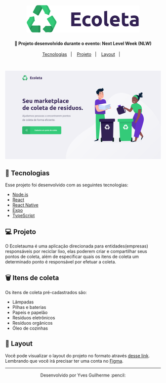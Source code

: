 <h1 align="center">
    <img alt="ecoleta" title="#ecoleta" src="frontend-ecoleta/src/assets/logo.svg"  />
</h1>

<h4 align="center">
  🚀 Projeto desenvolvido durante o evento: Next Level Week (NLW)
</h4>

<p align="center">
  <a href="#rocket-tecnologias">Tecnologias</a>&nbsp;&nbsp;&nbsp;|&nbsp;&nbsp;&nbsp;
  <a href="#-projeto">Projeto</a>&nbsp;&nbsp;&nbsp;|&nbsp;&nbsp;&nbsp;
  <a href="#-layout">Layout</a>&nbsp;&nbsp;&nbsp;|&nbsp;&nbsp;&nbsp;
</p>

<br>

<p align="center">
   <img alt="ecoleta-web" title="#ecoletaWeb" src="frontend-ecoleta/git-files/ecoleta-web.PNG"  />
</p>

## :rocket: Tecnologias

Esse projeto foi desenvolvido com as seguintes tecnologias:

- [Node.js](https://nodejs.org/en/)
- [React](https://reactjs.org)
- [React Native](https://facebook.github.io/react-native/)
- [Expo](https://expo.io/)
- [TypeScript](https://www.typescriptlang.org/)

## 💻 Projeto

O Ecoletauma é uma aplicação direcionada para entidades(empresas) responsáveis por reciclar lixo, elas poderem criar e compartilhar seus pontos de coleta, além de especificar quais os itens de coleta um determinado ponto é responsável por efetuar a coleta.

## :wastebasket: Itens de coleta

Os itens de coleta pré-cadastrados são:

- Lâmpadas
- Pilhas e baterias
- Papeis e papelão
- Resíduos eletrônicos
- Resíduos orgânicos
- Óleo de cozinhas

## 🔖 Layout

Você pode visualizar o layout do projeto no formato através [desse link](https://www.google.com). Lembrando que você irá precisar ter uma conta no [Figma](http://figma.com/).

---

<p align="center">Desenvolvido por Yves Guilherme :pencil:</p>